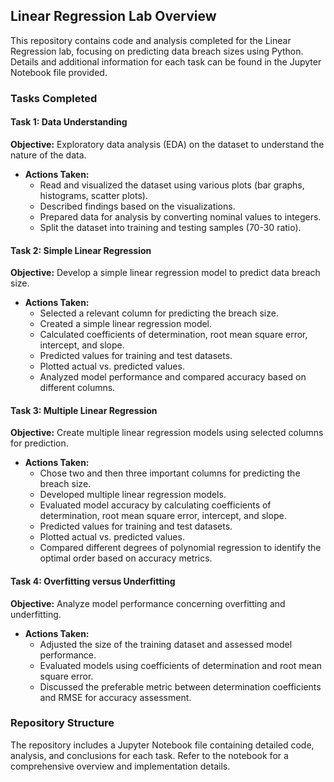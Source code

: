 ## Linear Regression Lab Overview

This repository contains code and analysis completed for the Linear Regression lab, focusing on predicting data breach sizes using Python. Details and additional information for each task can be found in the Jupyter Notebook file provided.

### Tasks Completed

#### Task 1: Data Understanding
**Objective:** Exploratory data analysis (EDA) on the dataset to understand the nature of the data.
- **Actions Taken:**
  - Read and visualized the dataset using various plots (bar graphs, histograms, scatter plots).
  - Described findings based on the visualizations.
  - Prepared data for analysis by converting nominal values to integers.
  - Split the dataset into training and testing samples (70-30 ratio).

#### Task 2: Simple Linear Regression
**Objective:** Develop a simple linear regression model to predict data breach size.
- **Actions Taken:**
  - Selected a relevant column for predicting the breach size.
  - Created a simple linear regression model.
  - Calculated coefficients of determination, root mean square error, intercept, and slope.
  - Predicted values for training and test datasets.
  - Plotted actual vs. predicted values.
  - Analyzed model performance and compared accuracy based on different columns.

#### Task 3: Multiple Linear Regression
**Objective:** Create multiple linear regression models using selected columns for prediction.
- **Actions Taken:**
  - Chose two and then three important columns for predicting the breach size.
  - Developed multiple linear regression models.
  - Evaluated model accuracy by calculating coefficients of determination, root mean square error, intercept, and slope.
  - Predicted values for training and test datasets.
  - Plotted actual vs. predicted values.
  - Compared different degrees of polynomial regression to identify the optimal order based on accuracy metrics.

#### Task 4: Overfitting versus Underfitting
**Objective:** Analyze model performance concerning overfitting and underfitting.
- **Actions Taken:**
  - Adjusted the size of the training dataset and assessed model performance.
  - Evaluated models using coefficients of determination and root mean square error.
  - Discussed the preferable metric between determination coefficients and RMSE for accuracy assessment.

### Repository Structure

The repository includes a Jupyter Notebook file containing detailed code, analysis, and conclusions for each task. Refer to the notebook for a comprehensive overview and implementation details.
